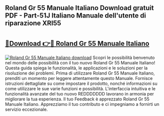 ## Roland Gr 55 Manuale Italiano Download gratuit PDF - Part-51J Italiano Manuale dell'utente di riparazione XRI55

# <h2><a href="http://dfa1dh.blite.top/?on=Roland+Gr+55+Manuale+Italiano">🔗Download 👉🔴 Roland Gr 55 Manuale Italiano</a></h2>

[![Roland Gr 55 Manuale Italiano download](https://i.imgur.com/lujVjoI.png)](http://dfa1dh.blite.top/?on=Roland+Gr+55+Manuale+Italiano)
Scopri le possibilità benvenuto nel mondo delle possibilità con il tuo nuovo Roland Gr 55 Manuale Italiano! Questa guida spiega le funzionalità, le applicazioni e le soluzioni per la risoluzione dei problemi. Prima di utilizzare Roland Gr 55 Manuale Italiano, prenditi un momento per leggere attentamente questo Manuale. Fornisce istruzioni dettagliate su come impostare il prodotto, nonché informazioni su come utilizzare le sue varie funzioni e possibilità. L'interfaccia intuitiva e le funzionalità avanzate del tuo nuovo REDDDDDDD lavorano in armonia per migliorare la tua esperienza. Il tuo Feedback è apprezzato Roland Gr 55 Manuale Italiano. Apprezziamo il tuo contributo e ci impegniamo a fornirti un servizio eccezionale.
